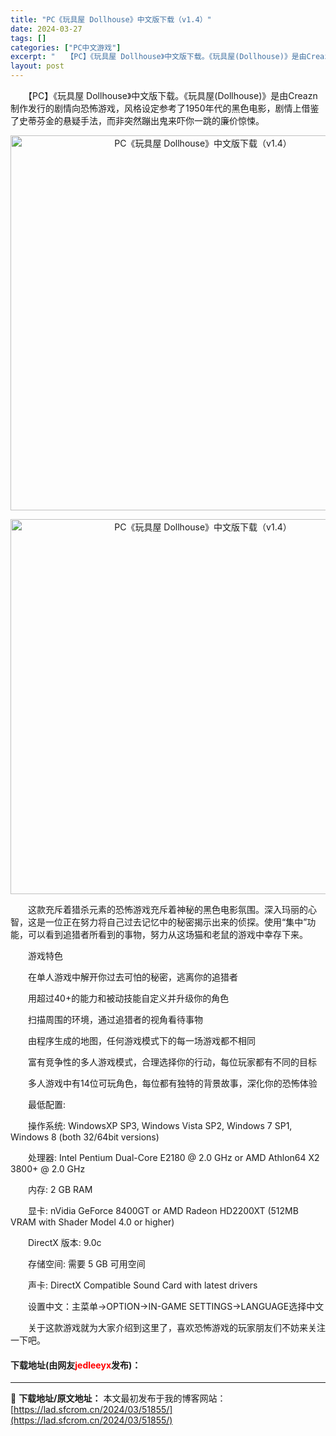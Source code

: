 ```yaml
---
title: "PC《玩具屋 Dollhouse》中文版下载（v1.4）"
date: 2024-03-27
tags: []
categories: ["PC中文游戏"]
excerpt: "　　【PC】《玩具屋 Dollhouse》中文版下载。《玩具屋(Dollhouse)》是由Creazn制作发行的剧情向恐怖游戏，风格设定参考了1950年代的黑色电影，剧情上借鉴了史蒂芬金的悬疑手法，而非突然蹦出鬼来吓你一跳的廉价惊悚。 　　这款充斥着猎杀元素的恐怖游戏充斥着神秘的黑色电影氛围。深入玛&hellip;"
layout: post
---
```


 <p>　　【PC】《玩具屋 Dollhouse》中文版下载。《玩具屋(Dollhouse)》是由Creazn制作发行的剧情向恐怖游戏，风格设定参考了1950年代的黑色电影，剧情上借鉴了史蒂芬金的悬疑手法，而非突然蹦出鬼来吓你一跳的廉价惊悚。</p> <p align="center"><img align="" border="0" src="https://lad.sfcrom.cn/wp-content/uploads/2024/03/20240327_6603936f7d64b.webp" width="600" alt="PC《玩具屋 Dollhouse》中文版下载（v1.4）" /></p> <p align="center"><img align="" border="0" src="https://lad.sfcrom.cn/wp-content/uploads/2024/03/20240327_6603936fc999f.webp" width="600" alt="PC《玩具屋 Dollhouse》中文版下载（v1.4）" /></p> <p>　　这款充斥着猎杀元素的恐怖游戏充斥着神秘的黑色电影氛围。深入玛丽的心智，这是一位正在努力将自己过去记忆中的秘密揭示出来的侦探。使用&ldquo;集中&rdquo;功能，可以看到追猎者所看到的事物，努力从这场猫和老鼠的游戏中幸存下来。</p> <p>　　游戏特色</p> <p>　　在单人游戏中解开你过去可怕的秘密，逃离你的追猎者</p> <p>　　用超过40+的能力和被动技能自定义并升级你的角色</p> <p>　　扫描周围的环境，通过追猎者的视角看待事物</p> <p>　　由程序生成的地图，任何游戏模式下的每一场游戏都不相同</p> <p>　　富有竞争性的多人游戏模式，合理选择你的行动，每位玩家都有不同的目标</p> <p>　　多人游戏中有14位可玩角色，每位都有独特的背景故事，深化你的恐怖体验</p> <p>　　最低配置:</p> <p>　　操作系统: WindowsXP SP3, Windows Vista SP2, Windows 7 SP1, Windows 8 (both 32/64bit versions)</p> <p>　　处理器: Intel Pentium Dual-Core E2180 @ 2.0 GHz or AMD Athlon64 X2 3800+ @ 2.0 GHz</p> <p>　　内存: 2 GB RAM</p> <p>　　显卡: nVidia GeForce 8400GT or AMD Radeon HD2200XT (512MB VRAM with Shader Model 4.0 or higher)</p> <p>　　DirectX 版本: 9.0c</p> <p>　　存储空间: 需要 5 GB 可用空间</p> <p>　　声卡: DirectX Compatible Sound Card with latest drivers</p> <p>　　设置中文：主菜单-&gt;OPTION-&gt;IN-GAME SETTINGS-&gt;LANGUAGE选择中文</p> <p>　　关于这款游戏就为大家介绍到这里了，喜欢恐怖游戏的玩家朋友们不妨来关注一下吧。</p> <p><h4>下载地址(由网友<font color="red">jedleeyx</font>发布)：</h4></p> 

---
📖 **下载地址/原文地址：** 本文最初发布于我的博客网站：[https://lad.sfcrom.cn/2024/03/51855/](https://lad.sfcrom.cn/2024/03/51855/)
